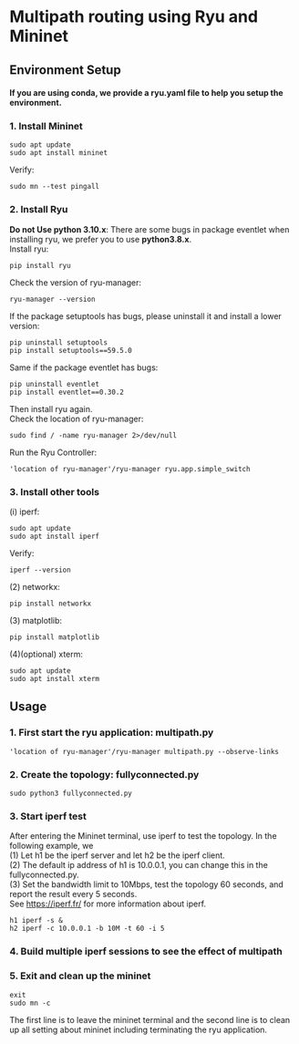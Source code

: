 # Multipath routing using Ryu and Mininet  
## Environment Setup  
#### If you are using conda, we provide a **ryu.yaml** file to help you setup the environment.
### 1. Install Mininet  
```
sudo apt update
sudo apt install mininet
```
Verify:
```
sudo mn --test pingall
``` 
### 2. Install Ryu
**Do not Use python 3.10.x**: There are some bugs in package eventlet when installing ryu,
we prefer you to use **python3.8.x**.  
Install ryu:
```
pip install ryu
```
Check the version of ryu-manager:
```
ryu-manager --version
```
If the package setuptools has bugs, please uninstall it and install a lower version:
```
pip uninstall setuptools
pip install setuptools==59.5.0
```
Same if the package eventlet has bugs:
```
pip uninstall eventlet
pip install eventlet==0.30.2
```
Then install ryu again.  
Check the location of ryu-manager:
```
sudo find / -name ryu-manager 2>/dev/null
```
Run the Ryu Controller:
```
'location of ryu-manager'/ryu-manager ryu.app.simple_switch
```
### 3. Install other tools
(i) iperf:
```
sudo apt update
sudo apt install iperf
```
Verify:
```
iperf --version
```
(2) networkx:
```
pip install networkx
```
(3) matplotlib:
```
pip install matplotlib
```
(4)(optional) xterm:
```
sudo apt update
sudo apt install xterm
```
## Usage
### 1. First start the ryu application: multipath.py
```
'location of ryu-manager'/ryu-manager multipath.py --observe-links
```
### 2. Create the topology: fullyconnected.py
```
sudo python3 fullyconnected.py
```
### 3. Start iperf test
After entering the Mininet terminal, use iperf to test the topology.
In the following example, we  
(1) Let h1 be the iperf server and let h2 be the iperf client.  
(2) The default ip address of h1 is 10.0.0.1, you can change this in the fullyconnected.py.  
(3) Set the bandwidth limit to 10Mbps, test the topology 60 seconds, and report the result every 5 seconds.  
See <https://iperf.fr/> for more information about iperf.
```
h1 iperf -s &
h2 iperf -c 10.0.0.1 -b 10M -t 60 -i 5
```
### 4. Build multiple iperf sessions to see the effect of multipath
### 5. Exit and clean up the mininet
```
exit
sudo mn -c
```
The first line is to leave the mininet terminal and the second line is to clean up all setting about mininet including terminating the ryu application.
